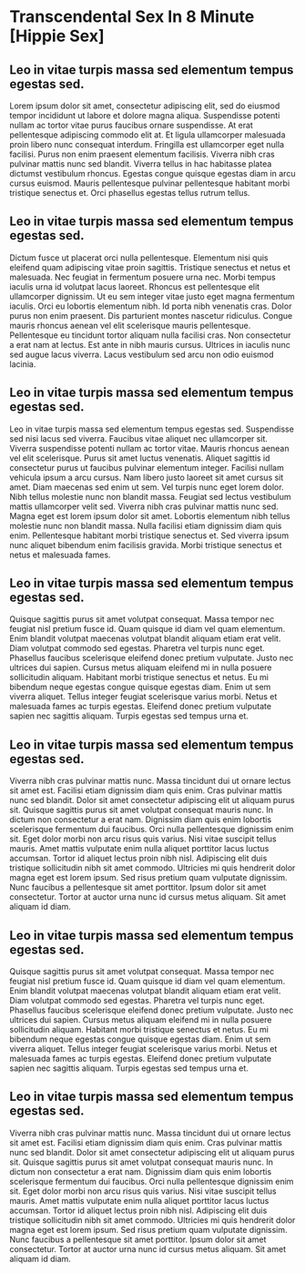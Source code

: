 # Transcendental Sex In 8 Minute [Hippie Sex]

## Leo in vitae turpis massa sed elementum tempus egestas sed.

Lorem ipsum dolor sit amet, consectetur adipiscing elit, sed do eiusmod tempor incididunt ut labore et dolore magna aliqua. Suspendisse potenti nullam ac tortor vitae purus faucibus ornare suspendisse. At erat pellentesque adipiscing commodo elit at. Et ligula ullamcorper malesuada proin libero nunc consequat interdum. Fringilla est ullamcorper eget nulla facilisi. Purus non enim praesent elementum facilisis. Viverra nibh cras pulvinar mattis nunc sed blandit. Viverra tellus in hac habitasse platea dictumst vestibulum rhoncus. Egestas congue quisque egestas diam in arcu cursus euismod. Mauris pellentesque pulvinar pellentesque habitant morbi tristique senectus et. Orci phasellus egestas tellus rutrum tellus.

## Leo in vitae turpis massa sed elementum tempus egestas sed.

Dictum fusce ut placerat orci nulla pellentesque. Elementum nisi quis eleifend quam adipiscing vitae proin sagittis. Tristique senectus et netus et malesuada. Nec feugiat in fermentum posuere urna nec. Morbi tempus iaculis urna id volutpat lacus laoreet. Rhoncus est pellentesque elit ullamcorper dignissim. Ut eu sem integer vitae justo eget magna fermentum iaculis. Orci eu lobortis elementum nibh. Id porta nibh venenatis cras. Dolor purus non enim praesent. Dis parturient montes nascetur ridiculus. Congue mauris rhoncus aenean vel elit scelerisque mauris pellentesque. Pellentesque eu tincidunt tortor aliquam nulla facilisi cras. Non consectetur a erat nam at lectus. Est ante in nibh mauris cursus. Ultrices in iaculis nunc sed augue lacus viverra. Lacus vestibulum sed arcu non odio euismod lacinia.

## Leo in vitae turpis massa sed elementum tempus egestas sed.

Leo in vitae turpis massa sed elementum tempus egestas sed. Suspendisse sed nisi lacus sed viverra. Faucibus vitae aliquet nec ullamcorper sit. Viverra suspendisse potenti nullam ac tortor vitae. Mauris rhoncus aenean vel elit scelerisque. Purus sit amet luctus venenatis. Aliquet sagittis id consectetur purus ut faucibus pulvinar elementum integer. Facilisi nullam vehicula ipsum a arcu cursus. Nam libero justo laoreet sit amet cursus sit amet. Diam maecenas sed enim ut sem. Vel turpis nunc eget lorem dolor. Nibh tellus molestie nunc non blandit massa. Feugiat sed lectus vestibulum mattis ullamcorper velit sed. Viverra nibh cras pulvinar mattis nunc sed. Magna eget est lorem ipsum dolor sit amet. Lobortis elementum nibh tellus molestie nunc non blandit massa. Nulla facilisi etiam dignissim diam quis enim. Pellentesque habitant morbi tristique senectus et. Sed viverra ipsum nunc aliquet bibendum enim facilisis gravida. Morbi tristique senectus et netus et malesuada fames.

## Leo in vitae turpis massa sed elementum tempus egestas sed.

Quisque sagittis purus sit amet volutpat consequat. Massa tempor nec feugiat nisl pretium fusce id. Quam quisque id diam vel quam elementum. Enim blandit volutpat maecenas volutpat blandit aliquam etiam erat velit. Diam volutpat commodo sed egestas. Pharetra vel turpis nunc eget. Phasellus faucibus scelerisque eleifend donec pretium vulputate. Justo nec ultrices dui sapien. Cursus metus aliquam eleifend mi in nulla posuere sollicitudin aliquam. Habitant morbi tristique senectus et netus. Eu mi bibendum neque egestas congue quisque egestas diam. Enim ut sem viverra aliquet. Tellus integer feugiat scelerisque varius morbi. Netus et malesuada fames ac turpis egestas. Eleifend donec pretium vulputate sapien nec sagittis aliquam. Turpis egestas sed tempus urna et.

## Leo in vitae turpis massa sed elementum tempus egestas sed.

Viverra nibh cras pulvinar mattis nunc. Massa tincidunt dui ut ornare lectus sit amet est. Facilisi etiam dignissim diam quis enim. Cras pulvinar mattis nunc sed blandit. Dolor sit amet consectetur adipiscing elit ut aliquam purus sit. Quisque sagittis purus sit amet volutpat consequat mauris nunc. In dictum non consectetur a erat nam. Dignissim diam quis enim lobortis scelerisque fermentum dui faucibus. Orci nulla pellentesque dignissim enim sit. Eget dolor morbi non arcu risus quis varius. Nisi vitae suscipit tellus mauris. Amet mattis vulputate enim nulla aliquet porttitor lacus luctus accumsan. Tortor id aliquet lectus proin nibh nisl. Adipiscing elit duis tristique sollicitudin nibh sit amet commodo. Ultricies mi quis hendrerit dolor magna eget est lorem ipsum. Sed risus pretium quam vulputate dignissim. Nunc faucibus a pellentesque sit amet porttitor. Ipsum dolor sit amet consectetur. Tortor at auctor urna nunc id cursus metus aliquam. Sit amet aliquam id diam.

## Leo in vitae turpis massa sed elementum tempus egestas sed.

Quisque sagittis purus sit amet volutpat consequat. Massa tempor nec feugiat nisl pretium fusce id. Quam quisque id diam vel quam elementum. Enim blandit volutpat maecenas volutpat blandit aliquam etiam erat velit. Diam volutpat commodo sed egestas. Pharetra vel turpis nunc eget. Phasellus faucibus scelerisque eleifend donec pretium vulputate. Justo nec ultrices dui sapien. Cursus metus aliquam eleifend mi in nulla posuere sollicitudin aliquam. Habitant morbi tristique senectus et netus. Eu mi bibendum neque egestas congue quisque egestas diam. Enim ut sem viverra aliquet. Tellus integer feugiat scelerisque varius morbi. Netus et malesuada fames ac turpis egestas. Eleifend donec pretium vulputate sapien nec sagittis aliquam. Turpis egestas sed tempus urna et.

## Leo in vitae turpis massa sed elementum tempus egestas sed.

Viverra nibh cras pulvinar mattis nunc. Massa tincidunt dui ut ornare lectus sit amet est. Facilisi etiam dignissim diam quis enim. Cras pulvinar mattis nunc sed blandit. Dolor sit amet consectetur adipiscing elit ut aliquam purus sit. Quisque sagittis purus sit amet volutpat consequat mauris nunc. In dictum non consectetur a erat nam. Dignissim diam quis enim lobortis scelerisque fermentum dui faucibus. Orci nulla pellentesque dignissim enim sit. Eget dolor morbi non arcu risus quis varius. Nisi vitae suscipit tellus mauris. Amet mattis vulputate enim nulla aliquet porttitor lacus luctus accumsan. Tortor id aliquet lectus proin nibh nisl. Adipiscing elit duis tristique sollicitudin nibh sit amet commodo. Ultricies mi quis hendrerit dolor magna eget est lorem ipsum. Sed risus pretium quam vulputate dignissim. Nunc faucibus a pellentesque sit amet porttitor. Ipsum dolor sit amet consectetur. Tortor at auctor urna nunc id cursus metus aliquam. Sit amet aliquam id diam.